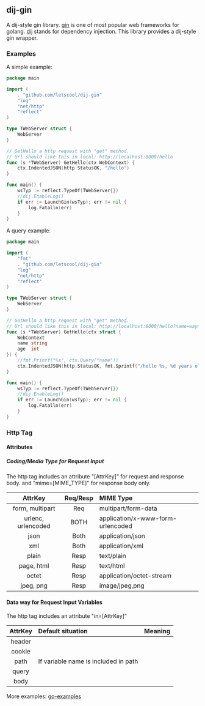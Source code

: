 ## dij-gin

A dij-style gin library. [gin](https://github.com/gin-gonic/gin) is one of 
most popular web frameworks for golang. [dij](https://github.com/LETSCOOL/lc-go)
stands for dependency injection. This library provides a dij-style gin wrapper.

### Examples

A simple example:
```go
package main

import (
	. "github.com/letscool/dij-gin"
	"log"
	"net/http"
	"reflect"
)

type TWebServer struct {
	WebServer
}

// GetHello a http request with "get" method.
// Url should like this in local: http://localhost:8000/hello
func (s *TWebServer) GetHello(ctx WebContext) {
	ctx.IndentedJSON(http.StatusOK, "/hello")
}

func main() {
	wsTyp := reflect.TypeOf(TWebServer{})
	//dij.EnableLog()
	if err := LaunchGin(wsTyp); err != nil {
		log.Fatalln(err)
	}
}
```

A query example:
```go
package main

import (
	"fmt"
	. "github.com/letscool/dij-gin"
	"log"
	"net/http"
	"reflect"
)

type TWebServer struct {
	WebServer
}

// GetHello a http request with "get" method.
// Url should like this in local: http://localhost:8000/hello?name=wayne&age=123
func (s *TWebServer) GetHello(ctx struct {
	WebContext
	name string
	age  int
}) {
	//fmt.Printf("%s", ctx.Query("name"))
	ctx.IndentedJSON(http.StatusOK, fmt.Sprintf("/hello %s, %d years old", ctx.name, ctx.age))
}

func main() {
	wsTyp := reflect.TypeOf(TWebServer{})
	//dij.EnableLog()
	if err := LaunchGin(wsTyp); err != nil {
		log.Fatalln(err)
	}
}
```

### Http Tag

#### Attributes
##### Coding/Media Type for Request Input
The http tag includes an attribute "[AttrKey]" for request and response body.
and "mime=[MIME_TYPE]" for response body only.

|      AttrKey       | Req/Resp | MIME Type                         |
|:------------------:|:--------:|:----------------------------------|
|  form, multipart   |   Req    | multipart/form-data               |
| urlenc, urlencoded |   BOTH   | application/x-www-form-urlencoded |
|        json        |   Both   | application/json                  |
|        xml         |   Both   | application/xml                   |
|       plain        |   Resp   | text/plain                        |
|     page, html     |   Resp   | text/html                         |
|       octet        |   Resp   | application/octet-stream          |
|     jpeg, png      |   Resp   | image/jpeg,png                    |


#### Data way for Request Input Variables
The http tag includes an attribute "in=[AttrKey]"

| AttrKey | Default situation                    | Meaning |
|:-------:|:-------------------------------------|:--------|
| header  |                                      |         |
| cookie  |                                      |         |
|  path   | If variable name is included in path |         |
|  query  |                                      |         |
|  body   |                                      |         |

More examples: [go-examples](https://github.com/LETSCOOL/go-examples)